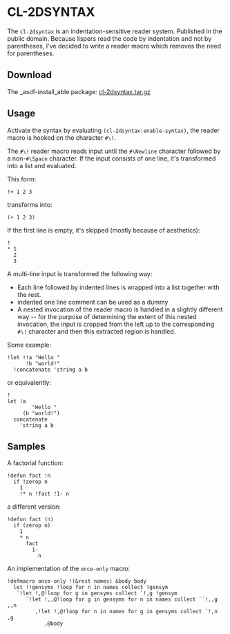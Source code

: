 # CL-2DSYNTAX

The `cl-2dsyntax` is an indentation-sensitive reader system. Published in the public domain. Because lispers read the code by indentation and not by parentheses, I've decided to write a reader macro which removes the need for parentheses.

## Download

The _asdf-install_able package: [cl-2dsyntax.tar.gz](https://goheeca.github.com/ql-goheecus/lisp/cl-2dsyntax/cl-2dsyntax-20120820.tgz)

## Usage

Activate the syntax by evaluating `(cl-2dsyntax:enable-syntax)`, the reader macro is hooked on the character `#\!`.

The `#\!` reader macro reads input until the `#\Newline` character followed by a non-`#\Space` character. If the input consists of one line, it's transformed into a list and evaluated.

This form:

```
!+ 1 2 3
```

transforms into:

```
(+ 1 2 3)
```

If the first line is empty, it's skipped (mostly because of aesthetics):

```
!
* 1
  2
  3
```

A multi-line input is transformed the following way:

* Each line followed by indented lines is wrapped into a list together with the rest.
* indented one line comment can be used as a dummy
* A nested invocation of the reader macro is handled in a slightly different way -- for the purpose of determining the extent of this nested invocation, the input is cropped from the left up to the corresponding `#\!` character and then this extracted region is handled.

Some example:

```
!let !!a "Hello "
      !b "world!"
  !concatenate 'string a b
```

or equivalently:

```
!
let !a
        "Hello "
     (b "world!")
  concatenate
    'string a b
```

## Samples

A factorial function:

```
!defun fact !n
  if !zerop n
    1
    !* n !fact !1- n
```

a different version:

```
!defun fact (n)
  if (zerop n)
    1
    * n
      fact
        1-
          n
```

An implementation of the `once-only` macro:

```
!defmacro once-only !(&rest names) &body body
  let !!gensyms !loop for n in names collect !gensym
   `!let !,@!loop for g in gensyms collect `!,g !gensym
      `!let !,,@!loop for g in gensyms for n in names collect ``!,,g ,,n
         ,!let !,@!loop for n in names for g in gensyms collect `!,n ,g
            ,@body
```
